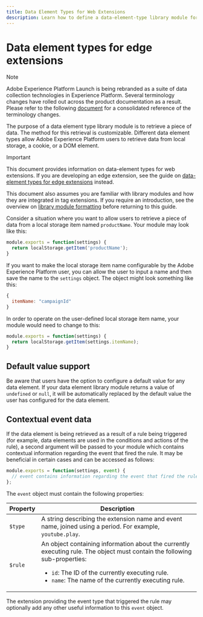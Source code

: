 ```yaml
---
title: Data Element Types for Web Extensions
description: Learn how to define a data-element-type library module for a tag extension in a web property.
---
```

# Data element types for edge extensions

>[!NOTE]
>
>Adobe Experience Platform Launch is being rebranded as a suite of data collection technologies in Experience Platform. Several terminology changes have rolled out across the product documentation as a result. Please refer to the following [document](../../launch-term-updates.md) for a consolidated reference of the terminology changes.

The purpose of a data element type library module is to retrieve a piece of data. The method for this retrieval is customizable. Different data element types allow Adobe Experience Platform users to retrieve data from local storage, a cookie, or a DOM element.

>[!IMPORTANT]
>
>This document provides information on data-element types for web extensions. If you are developing an edge extension, see the guide on [data-element types for edge extensions](../edge/data-element-types.md) instead.
>
>This document also assumes you are familiar with library modules and how they are integrated in tag extensions. If you require an introduction, see the overview on [library module formatting](./format.md) before returning to this guide.

Consider a situation where you want to allow users to retrieve a piece of data from a local storage item named `productName`. Your module may look like this:

```js
module.exports = function(settings) {
  return localStorage.getItem('productName');
}
```

If you want to make the local storage item name configurable by the Adobe Experience Platform user, you can allow the user to input a name and then save the name to the `settings` object. The object might look something like this:

```js
{
  itemName: "campaignId"
}
```

In order to operate on the user-defined local storage item name, your module would need to change to this:

```js
module.exports = function(settings) {
  return localStorage.getItem(settings.itemName);
}
```

## Default value support

Be aware that users have the option to configure a default value for any data element. If your data element library module returns a value of `undefined` or `null`, it will be automatically replaced by the default value the user has configured for the data element.

## Contextual event data

If the data element is being retrieved as a result of a rule being triggered (for example, data elements are used in the conditions and actions of the rule), a second argument will be passed to your module which contains contextual information regarding the event that fired the rule. It may be beneficial in certain cases and can be accessed as follows:

```js
module.exports = function(settings, event) {
  // event contains information regarding the event that fired the rule
};
```

The `event` object must contain the following properties:

| Property | Description |
| --- | --- |
| `$type` | A string describing the extension name and event name, joined using a period. For example, `youtube.play`. |
| `$rule` | An object containing information about the currently executing rule. The object must contain the following sub-properties:<ul><li>`id`: The ID of the currently executing rule.</li><li>`name`: The name of the currently executing rule.</li></ul> |

The extension providing the event type that triggered the rule may optionally add any other useful information to this `event` object.
